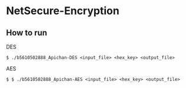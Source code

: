 # NetSecure-Encryption

## How to run

DES
```
$ ./b5610502888_Apichan-DES <input_file> <hex_key> <output_file>
```
AES
```
$ $ ./b5610502888_Apichan-AES <input_file> <hex_key> <output_file>
```
